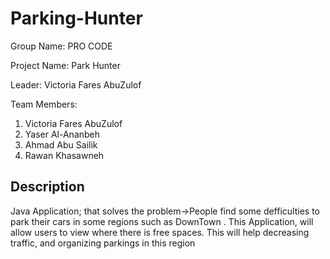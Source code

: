 # Parking-Hunter

Group Name: PRO CODE

Project Name: Park Hunter

Leader: Victoria Fares AbuZulof

Team Members:

1. Victoria Fares AbuZulof 
2. Yaser Al-Ananbeh
3. Ahmad Abu Sailik
4. Rawan Khasawneh

## Description

Java Application; that solves the problem->People find some defficulties to park their cars in some regions such as DownTown .
This Application, will allow users to view where there is free spaces.
This will help decreasing traffic, and organizing parkings in this region



     
    
